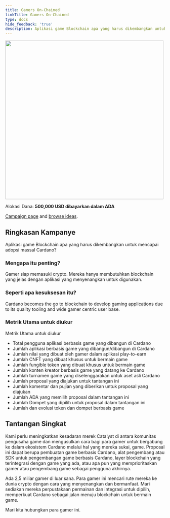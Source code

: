 ```yaml
---
title: Gamers On-Chained
linkTitle: Gamers On-Chained
type: docs
hide_feedback: 'true'
description: Aplikasi game Blockchain apa yang harus dikembangkan untuk mencapai adopsi massal Cardano?
---
```


<img src="https://cardano.ideascale.com/community-library/accounts/93/936143/Public/08-Gamers-On-Chained-82871b.png" style="width:500px;height500px">

Alokasi Dana: **500,000 USD dibayarkan dalam ADA**

[Campaign page](https://cardano.ideascale.com/c/idea/381329) and [browse ideas](https://cardano.ideascale.com/c/campaigns/26440/stage/all/ideas/unspecified).

## Ringkasan Kampanye

Aplikasi game Blockchain apa yang harus dikembangkan untuk mencapai adopsi massal Cardano?

### Mengapa itu penting?

Gamer siap memasuki crypto. Mereka hanya membutuhkan blockchain yang jelas dengan aplikasi yang menyenangkan untuk digunakan.

### Seperti apa kesuksesan itu?

Cardano becomes the go to blockchain to develop gaming applications due to its quality tooling and wide gamer centric user base.

### Metrik Utama untuk diukur

Metrik Utama untuk diukur

- Total pengguna aplikasi berbasis game yang dibangun di Cardano
- Jumlah aplikasi berbasis game yang dibangun/dibangun di Cardano
- Jumlah nilai yang dibuat oleh gamer dalam aplikasi play-to-earn
- Jumlah CNFT yang dibuat khusus untuk bermain game
- Jumlah fungible token yang dibuat khusus untuk bermain game
- Jumlah konten kreator berbasis game yang datang ke Cardano
- Jumlah turnamen game yang diselenggarakan untuk aset asli Cardano
- Jumlah proposal yang diajukan untuk tantangan ini
- Jumlah komentar dan pujian yang diberikan untuk proposal yang diajukan
- Jumlah ADA yang memilih proposal dalam tantangan ini
- Jumlah Dompet yang dipilih untuk proposal dalam tantangan ini
- Jumlah dan evolusi token dan dompet berbasis game

## Tantangan Singkat

Kami perlu meningkatkan kesadaran merek Catalyst di antara komunitas pengusaha game dan mengusulkan cara bagi para gamer untuk bergabung ke dalam ekosistem Cardano melalui hal yang mereka sukai, game. Proposal ini dapat berupa pembuatan game berbasis Cardano, alat pengembang atau SDK untuk pengembangan game berbasis Cardano, layer blockchain yang terintegrasi dengan game yang ada, atau apa pun yang memprioritaskan gamer atau pengembang game sebagai pengguna akhirnya.

Ada 2,5 miliar gamer di luar sana. Para gamer ini mencari rute mereka ke dunia crypto dengan cara yang menyenangkan dan bermanfaat. Mari sediakan mereka perpustakaan permainan dan integrasi untuk dipilih, memperkuat Cardano sebagai jalan menuju blockchain untuk bermain game.

Mari kita hubungkan para gamer ini.
